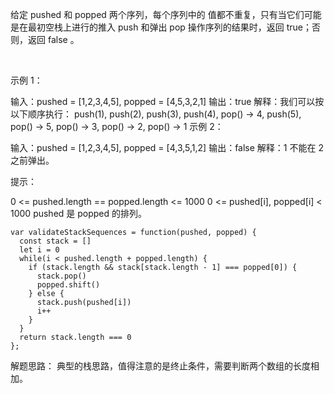 给定 pushed 和 popped 两个序列，每个序列中的 值都不重复，只有当它们可能是在最初空栈上进行的推入 push 和弹出 pop 操作序列的结果时，返回 true；否则，返回 false 。

 

示例 1：

输入：pushed = [1,2,3,4,5], popped = [4,5,3,2,1]
输出：true
解释：我们可以按以下顺序执行：
push(1), push(2), push(3), push(4), pop() -> 4,
push(5), pop() -> 5, pop() -> 3, pop() -> 2, pop() -> 1
示例 2：

输入：pushed = [1,2,3,4,5], popped = [4,3,5,1,2]
输出：false
解释：1 不能在 2 之前弹出。
 

提示：

0 <= pushed.length == popped.length <= 1000
0 <= pushed[i], popped[i] < 1000
pushed 是 popped 的排列。

```
var validateStackSequences = function(pushed, popped) {
  const stack = []
  let i = 0
  while(i < pushed.length + popped.length) {
    if (stack.length && stack[stack.length - 1] === popped[0]) {
      stack.pop()
      popped.shift()
    } else {
      stack.push(pushed[i])
      i++
    }
  }
  return stack.length === 0
};
```

解题思路： 典型的栈思路，值得注意的是终止条件，需要判断两个数组的长度相加。